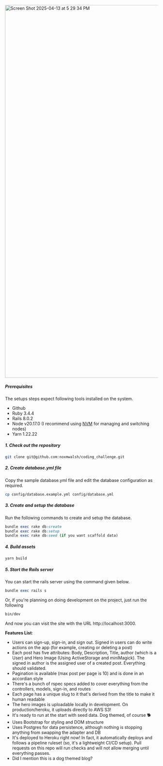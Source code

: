 <img width="1224" alt="Screen Shot 2025-04-13 at 5 29 34 PM" src="https://github.com/user-attachments/assets/25c815f4-17f3-4534-92b8-4f2447a38d2d" />

##### Prerequisites

The setups steps expect following tools installed on the system.

- Github
- Ruby 3.4.4
- Rails 8.0.2
- Node v20.17.0 (I recommend using [NVM](https://github.com/nvm-sh/nvm) for managing and switching nodes)
- Yarn 1.22.22

##### 1. Check out the repository

```bash
git clone git@github.com:noxmwalsh/coding_challenge.git
```

##### 2. Create database.yml file

Copy the sample database.yml file and edit the database configuration as required.

```bash
cp config/database.example.yml config/database.yml
```

##### 3. Create and setup the database

Run the following commands to create and setup the database.

```ruby
bundle exec rake db:create
bundle exec rake db:setup
bundle exec rake db:seed (if you want scaffold data)
```

##### 4. Build assets

```bash
yarn build
```

##### 5. Start the Rails server

You can start the rails server using the command given below.

```ruby
bundle exec rails s
```

Or, if you're planning on doing development on the project, just run the following

```bash
bin/dev
```

And now you can visit the site with the URL http://localhost:3000.

**Features List**:

* Users can sign-up, sign-in, and sign out.  Signed in users can do write actions on the app (for example, creating or deleting a post)
* Each post has five attributes: Body, Description, Title, author (which is a User) and Hero Image (Using ActiveStorage and miniMagick).  The signed in author is the assigned user of a created post. Everything should validated.
* Pagination is available (max post per page is 10) and is done in an accordian style
* There's a bunch of rspec specs added to cover everything from the controllers, models, sign-in, and routes
* Each page has a unique slug to it that's derived from the title to make it human readable
* The hero images is uploadable locally in development.  On production/heroku, it uploads directly to AWS S3!
* It's ready to run at the start with seed data.  Dog themed, of course 🐕
* Uses Bootstrap for styling and DOM structure
* Uses Postgres for data persistence, although nothing is stopping anything from swapping the adapter and DB
* It's deployed to Heroku right now!  In fact, it automatically deploys and follows a pipeline ruleset (so, it's a lightweight CI/CD setup).  Pull requests on this repo will run checks and will not allow merging until everything passes.
* Did I mention this is a dog themed blog?
